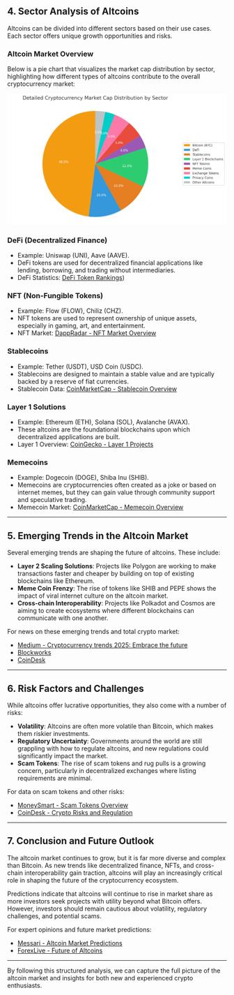## **4. Sector Analysis of Altcoins**
Altcoins can be divided into different sectors based on their use cases. Each sector offers unique growth opportunities and risks.

### **Altcoin Market Overview**
Below is a pie chart that visualizes the market cap distribution by sector, highlighting how different types of altcoins contribute to the overall cryptocurrency market:

![Altcoin Market Cap Distribution](/Screenshots/Pie_Chart)

### **DeFi (Decentralized Finance)**
- Example: Uniswap (UNI), Aave (AAVE).
- DeFi tokens are used for decentralized financial applications like lending, borrowing, and trading without intermediaries.
- DeFi Statistics: [DeFi Token Rankings](https://defillama.com/))

### **NFT (Non-Fungible Tokens)**
- Example: Flow (FLOW), Chiliz (CHZ).
- NFT tokens are used to represent ownership of unique assets, especially in gaming, art, and entertainment.
- NFT Market: [DappRadar - NFT Market Overview](https://dappradar.com/nft)

### **Stablecoins**
- Example: Tether (USDT), USD Coin (USDC).
- Stablecoins are designed to maintain a stable value and are typically backed by a reserve of fiat currencies.
- Stablecoin Data: [CoinMarketCap - Stablecoin Overview](https://coinmarketcap.com/view/stablecoin/)

### **Layer 1 Solutions**
- Example: Ethereum (ETH), Solana (SOL), Avalanche (AVAX).
- These altcoins are the foundational blockchains upon which decentralized applications are built.
- Layer 1 Overview: [CoinGecko - Layer 1 Projects](https://www.coingecko.com/en/categories/layer-1)

### **Memecoins**
- Example: Dogecoin (DOGE), Shiba Inu (SHIB).
- Memecoins are cryptocurrencies often created as a joke or based on internet memes, but they can gain value through community support and speculative trading.
- Memecoin Market: [CoinMarketCap - Memecoin Overview](https://coinmarketcap.com/view/memes/)


---

## **5. Emerging Trends in the Altcoin Market**
Several emerging trends are shaping the future of altcoins. These include:
- **Layer 2 Scaling Solutions**: Projects like Polygon are working to make transactions faster and cheaper by building on top of existing blockchains like Ethereum.
- **Meme Coin Frenzy**: The rise of tokens like SHIB and PEPE shows the impact of viral internet culture on the altcoin market.
- **Cross-chain Interoperability**: Projects like Polkadot and Cosmos are aiming to create ecosystems where different blockchains can communicate with one another.

For news on these emerging trends and total crypto market:
- [Medium - Cryptocurrency trends 2025: Embrace the future](https://medium.com/@linhptadamo/cryptocurrency-trends-2025-embrace-the-future-9e348b4e134b)
- [Blockworks](https://blockworks.co/)
- [CoinDesk](https://www.coindesk.com/)
---

## **6. Risk Factors and Challenges**
While altcoins offer lucrative opportunities, they also come with a number of risks:
- **Volatility**: Altcoins are often more volatile than Bitcoin, which makes them riskier investments.
- **Regulatory Uncertainty**: Governments around the world are still grappling with how to regulate altcoins, and new regulations could significantly impact the market.
- **Scam Tokens**: The rise of scam tokens and rug pulls is a growing concern, particularly in decentralized exchanges where listing requirements are minimal.
  
For data on scam tokens and other risks:
- [MoneySmart - Scam Tokens Overview](https://moneysmart.gov.au/financial-scams/crypto-scams)
- [CoinDesk - Crypto Risks and Regulation](https://www.coindesk.com/tag/crypto-regulation)

---

## **7. Conclusion and Future Outlook**
The altcoin market continues to grow, but it is far more diverse and complex than Bitcoin. As new trends like decentralized finance, NFTs, and cross-chain interoperability gain traction, altcoins will play an increasingly critical role in shaping the future of the cryptocurrency ecosystem.

Predictions indicate that altcoins will continue to rise in market share as more investors seek projects with utility beyond what Bitcoin offers. However, investors should remain cautious about volatility, regulatory challenges, and potential scams.

For expert opinions and future market predictions:
- [Messari - Altcoin Market Predictions](https://messari.io/)
- [ForexLive - Future of Altcoins](https://www.forexlive.com/Education/is-investing-in-altcoins-the-future-20241018/)

---

By following this structured analysis, we can capture the full picture of the altcoin market and insights for both new and experienced crypto enthusiasts.
